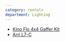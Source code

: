 ```yaml
---
category: rentals
department: Lighting
---
```


* [Kino Flo 4x4 Gaffer Kit][5429-001]
* [Arri L7-C][5429-002]

[5429-001]: http://www.bhphotovideo.com/c/product/258951-REG/Kino_Flo_KIT_2GF_S120_Gaffer_Select_4Bank_2.html
[5429-002]: http://www.arri.com/l-series/